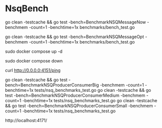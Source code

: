 # NsqBench

go clean -testcache && go test -bench=BenchmarkNSQMessageNow -benchmem -count=1 -benchtime=1x benchmarks/bench_test.go

go clean -testcache && go test -bench=BenchmarkNSQMessageOpt -benchmem -count=1 -benchtime=1x benchmarks/bench_test.go


<!-- Старт NSQ -->
sudo docker compose up -d

<!-- Остановка NSQ -->
sudo docker compose down


<!-- ping nsqlookupd -->
curl http://0.0.0.0:4151/ping

<!-- Запусн бенчмарков -->
go clean -testcache && go test -bench=BenchmarkNSQProducerConsumerBig -benchmem -count=1 -benchtime=1x tests/nsq_benchmarks_test.go
go clean -testcache && go test -bench=BenchmarkNSQProducerConsumerMedium -benchmem -count=1 -benchtime=1x tests/nsq_benchmarks_test.go
go clean -testcache && go test -bench=BenchmarkNSQProducerConsumerSmall -benchmem -count=1 -benchtime=1x tests/nsq_benchmarks_test.go

<!-- админка -->
http://localhost:4171/